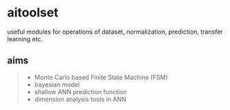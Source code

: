 # aitoolset
useful modules for operations of dataset, normalization, prediction, transfer learning etc.

## aims
> * Monte Carlo based Finite State Machine (FSM)
> * bayesian model
> * shallow ANN prediction function
> * dimension analysis tools in ANN

